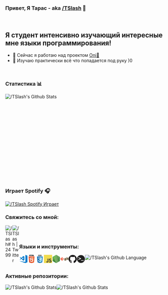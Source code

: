 ### Привет, Я Тарас - aka [/TSlash](https://tflashgamer.github.io/) 👋
<br/>

## Я студент интенсивно изучающий интересные мне языки программирования!

- 🍂 Сейчас я работаю над проектом [Oni🍂](https://tflashgamer.github.io/oni.html)
- 🌱 Изучаю практически всё что попадается под руку )0


<br/>

### Статистика 📊

<img align="left" alt="/TSlash's Github Stats" src="https://github-readme-stats.codestackr.vercel.app/api?username=TFlashgamer&show_icons=true&hide_border=true&theme=dark" />



<br/>
<br/>
<br/>
<br/>
<br/>
<br/>
<br/>
<br/>
<br/>
<br/>
<br/>
<br/>
<br/>
<br/>
<br/>
<br/>

### Играет Spotify 🎧

[<img src="https://now-playing-codestackr.vercel.app/api/spotify-playing" alt="/TSlash Spotify Играет" width="350" />](https://open.spotify.com/user/bzdps6frgn1j8n20gz3wmd3jk)




### Свяжитесь со мной:

[<img align="left" alt="/TSlash#2499" width="22px" src="https://discord.com/assets/41484d92c876f76b20c7f746221e8151.svg" />](https://discord.gg/yj9j87p)
[<img align="left" alt="/TSlash | Twitter" width="22px" src="https://cdn.jsdelivr.net/npm/simple-icons@v3/icons/twitter.svg" />](https://twitter.com/tslash_)

<br/>
<br/>






### Языки и инструменты:
<img align="left" alt="Visual Studio Code" width="26px" src="https://raw.githubusercontent.com/github/explore/80688e429a7d4ef2fca1e82350fe8e3517d3494d/topics/visual-studio-code/visual-studio-code.png">
<img align="left" alt="HTML5" width="26px" src="https://raw.githubusercontent.com/github/explore/80688e429a7d4ef2fca1e82350fe8e3517d3494d/topics/html/html.png">
<img align="left" alt="CSS3" width="26px" src="https://raw.githubusercontent.com/github/explore/80688e429a7d4ef2fca1e82350fe8e3517d3494d/topics/css/css.png">
<img align="left" alt="JavaScript" width="26px" src="https://raw.githubusercontent.com/github/explore/80688e429a7d4ef2fca1e82350fe8e3517d3494d/topics/javascript/javascript.png">
<img align="left" alt="Node.js" width="26px" src="https://raw.githubusercontent.com/github/explore/80688e429a7d4ef2fca1e82350fe8e3517d3494d/topics/nodejs/nodejs.png">
<img align="left" alt="Git" width="26px" src="https://raw.githubusercontent.com/github/explore/80688e429a7d4ef2fca1e82350fe8e3517d3494d/topics/git/git.png">
<img align="left" alt="GitHub" width="26px" src="https://raw.githubusercontent.com/github/explore/78df643247d429f6cc873026c0622819ad797942/topics/github/github.png">
<img align="left" alt="Terminal" width="26px" src="https://raw.githubusercontent.com/github/explore/80688e429a7d4ef2fca1e82350fe8e3517d3494d/topics/terminal/terminal.png">

<img align="left" alt="/TSlash's Github Language" src="https://github-readme-stats.vercel.app/api/top-langs/?username=TFlashgamer&layout=compact&theme=dark" />
<br/>
<br/>


### Активные репозитории:

[<img align="left" alt="/TSlash's Github Stats" src="https://github-readme-stats.vercel.app/api/pin/?username=TFlashgamer&repo=Oni-stable&theme=dark" />](https://github.com/TFlashgamer/Oni-stable) 
[<img align="left" alt="/TSlash's Github Stats" src="https://github-readme-stats.vercel.app/api/pin/?username=TFlashgamer&repo=Oni-beta&theme=dark" />](https://github.com/TFlashgamer/Oni-beta)
